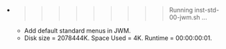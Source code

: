 * >>>>>>>>> Running inst-std-00-jwm.sh ...
  * Add default standard menus in JWM.
  * Disk size = 2078444K. Space Used = 4K. Runtime = 00:00:00:01.
